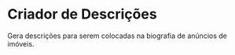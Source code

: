 # Criador de Descrições

Gera descrições para serem colocadas na biografia de anúncios de imóveis.

